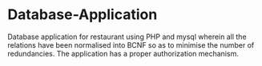 Database-Application
====================

Database application for restaurant using PHP and mysql wherein all the relations have been normalised into BCNF so as to minimise the number of redundancies. The application has a proper authorization mechanism.
